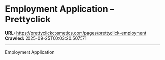 # Employment Application – Prettyclick

**URL:** https://prettyclickcosmetics.com/pages/prettyclick-employment
**Crawled:** 2025-09-25T00:03:20.507571

---

Employment Application